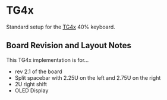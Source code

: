 # TG4x

Standard setup for the [TG4x](https://github.com/MythosMann/tg4x/) 40% keyboard.

## Board Revision and Layout Notes

This TG4x implementation is for...

* rev 2.1 of the board
* Split spacebar with 2.25U on the left and 2.75U on the right
* 2U right shift
* OLED Display